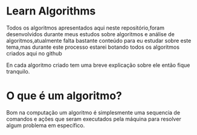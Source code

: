 # Learn Algorithms

Todos os algoritmos apresentados aqui neste repositório,foram desenvolvidos 
durante meus estudos sobre algoritmos e análise de algoritmos,atualmente falta bastante conteúdo 
para eu estudar sobre este tema,mas durante este processo estarei botando todos os algoritmos criados aqui no github 

En cada algoritmo criado tem uma breve explicação sobre ele então fique tranquilo.

# O que é um algoritmo?

Bom na computação um algoritmo é simplesmente uma sequencia de comandos e ações 
que seram executados pela máquina para resolver algum problema em específico.
